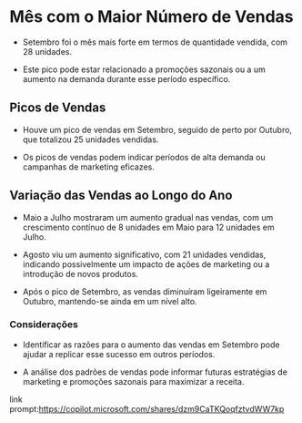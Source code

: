 # Mês com o Maior Número de Vendas

- Setembro foi o mês mais forte em termos de quantidade vendida, com 28 unidades.

- Este pico pode estar relacionado a promoções sazonais ou a um aumento na demanda durante esse período específico.

## Picos de Vendas

- Houve um pico de vendas em Setembro, seguido de perto por Outubro, que totalizou 25 unidades vendidas.

- Os picos de vendas podem indicar períodos de alta demanda ou campanhas de marketing eficazes.

## Variação das Vendas ao Longo do Ano

- Maio a Julho mostraram um aumento gradual nas vendas, com um crescimento contínuo de 8 unidades em Maio para 12 unidades em Julho.

- Agosto viu um aumento significativo, com 21 unidades vendidas, indicando possivelmente um impacto de ações de marketing ou a introdução de novos produtos.

- Após o pico de Setembro, as vendas diminuíram ligeiramente em Outubro, mantendo-se ainda em um nível alto.

### Considerações

- Identificar as razões para o aumento das vendas em Setembro pode ajudar a replicar esse sucesso em outros períodos.

- A análise dos padrões de vendas pode informar futuras estratégias de marketing e promoções sazonais para maximizar a receita.

link prompt:https://copilot.microsoft.com/shares/dzm9CaTKQoqfztvdWW7kp